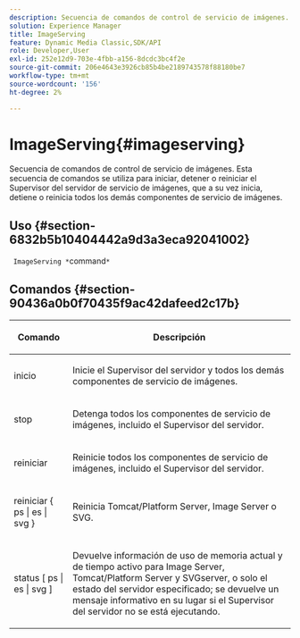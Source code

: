 ```yaml
---
description: Secuencia de comandos de control de servicio de imágenes. Esta secuencia de comandos se utiliza para iniciar, detener o reiniciar el Supervisor del servidor de servicio de imágenes, que a su vez inicia, detiene o reinicia todos los demás componentes de servicio de imágenes.
solution: Experience Manager
title: ImageServing
feature: Dynamic Media Classic,SDK/API
role: Developer,User
exl-id: 252e12d9-703e-4fbb-a156-8dcdc3bc4f2e
source-git-commit: 206e4643e3926cb85b4be2189743578f88180be7
workflow-type: tm+mt
source-wordcount: '156'
ht-degree: 2%

---
```


# ImageServing{#imageserving}

Secuencia de comandos de control de servicio de imágenes. Esta secuencia de comandos se utiliza para iniciar, detener o reiniciar el Supervisor del servidor de servicio de imágenes, que a su vez inicia, detiene o reinicia todos los demás componentes de servicio de imágenes.

## Uso {#section-6832b5b10404442a9d3a3eca92041002}

` ImageServing *`command`*`

## Comandos {#section-90436a0b0f70435f9ac42dafeed2c17b}

<table id="table_692C6A043F9747C88929FF20373EC88C"> 
 <thead> 
  <tr> 
   <th colname="col1" class="entry"> <p>Comando </p> </th> 
   <th colname="col2" class="entry"> <p>Descripción </p> </th> 
  </tr> 
 </thead>
 <tbody> 
  <tr> 
   <td colname="col1"> <p> <span class="codeph"> inicio </span> </p> </td> 
   <td colname="col2"> <p> Inicie el Supervisor del servidor y todos los demás componentes de servicio de imágenes. </p> </td> 
  </tr> 
  <tr> 
   <td colname="col1"> <p> <span class="codeph"> stop  </span> </p> </td> 
   <td colname="col2"> <p> Detenga todos los componentes de servicio de imágenes, incluido el Supervisor del servidor. </p> </td> 
  </tr> 
  <tr> 
   <td colname="col1"> <p> <span class="codeph"> reiniciar </span> </p> </td> 
   <td colname="col2"> <p>Reinicie todos los componentes de servicio de imágenes, incluido el Supervisor del servidor. </p> </td> 
  </tr> 
  <tr> 
   <td colname="col1"> <p> <span class="codeph"> reiniciar { ps | es | svg }  </span> </p> </td> 
   <td colname="col2"> <p> Reinicia Tomcat/Platform Server, Image Server o SVG. </p> </td> 
  </tr> 
  <tr> 
   <td colname="col1"> <p> <span class="codeph"> status [ ps | es | svg ]  </span> </p> </td> 
   <td colname="col2"> <p>Devuelve información de uso de memoria actual y de tiempo activo para Image Server, Tomcat/Platform Server y SVGserver, o solo el estado del servidor especificado; se devuelve un mensaje informativo en su lugar si el Supervisor del servidor no se está ejecutando. </p> </td> 
  </tr> 
 </tbody> 
</table>
